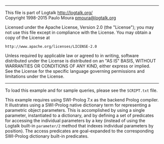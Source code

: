 ________________________________________________________________________

This file is part of Logtalk <http://logtalk.org/>  
Copyright 1998-2015 Paulo Moura <pmoura@logtalk.org>

Licensed under the Apache License, Version 2.0 (the "License");
you may not use this file except in compliance with the License.
You may obtain a copy of the License at

    http://www.apache.org/licenses/LICENSE-2.0

Unless required by applicable law or agreed to in writing, software
distributed under the License is distributed on an "AS IS" BASIS,
WITHOUT WARRANTIES OR CONDITIONS OF ANY KIND, either express or implied.
See the License for the specific language governing permissions and
limitations under the License.
________________________________________________________________________


To load this example and for sample queries, please see the `SCRIPT.txt`
file.

This example requires using SWI-Prolog 7.x as the backend Prolog compiler.
It illustrates using a SWI-Prolog native dictionary term for representing
a parametric object parameters. This is accomplished by using a single
parameter, instantiated to a dictionary, and by defining a set of predicates
for accessing the individual parameters by a key (instead of using the
Logtalk built-in `parameter/2` method that indexes individual parameters by
position). The access predicates are goal-expanded to the corresponding
SWI-Prolog dictionary built-in predicates.
